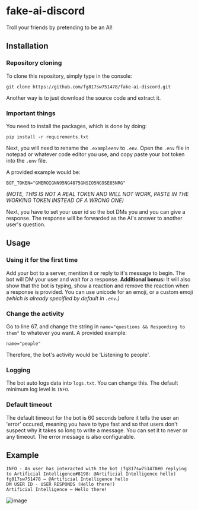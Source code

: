 # fake-ai-discord
Troll your friends by pretending to be an AI!

## Installation
### Repository cloning
To clone this repository, simply type in the console:
```
git clone https://github.com/fg817sw751478/fake-ai-discord.git
```
Another way is to just download the source code and extract it.
### Important things
You need to install the packages, which is done by doing:
```
pip install -r requirements.txt
```
Next, you will need to rename the `.exampleenv` to `.env`. Open the `.env` file in notepad or whatever code editor you use, and copy paste your bot token into the `.env` file.

A provided example would be:
```
BOT_TOKEN="GMEROIGNN95NG4875GNSIO5NG9SE85NRG"
```
*(NOTE, THIS IS NOT A REAL TOKEN AND WILL NOT WORK, PASTE IN THE WORKING TOKEN INSTEAD OF A WRONG ONE)*

Next, you have to set your user id so the bot DMs you and you can give a response. The response will be forwarded as the AI's answer to another user's question.
## Usage
### Using it for the first time
Add your bot to a server, mention it or reply to it's message to begin. The bot will DM your user and wait for a response.
**Additional bonus:** It will also show that the bot is typing, show a reaction and remove the reaction when a response is provided. You can use unicode for an emoji, or a custom emoji *(which is already specified by default in `.env`.)*
### 
### Change the activity
Go to line 67, and change the string in `name="questions && Responding to them"` to whatever you want. A provided example:
```
name="people"
```
Therefore, the bot's activity would be 'Listening to people'.
### Logging
The bot auto logs data into `logs.txt`. You can change this. The default minimum log level is `INFO`.
### Default timeout
The default timeout for the bot is 60 seconds before it tells the user an 'error' occured, meaning you have to type fast and so that users don't suspect why it takes so long to write a message. You can set it to never or any timeout. The error message is also configurable.
## Example
```
INFO - An user has interacted with the bot (fg817sw751478#0 replying to Artificial Intelligence#8198: @Artificial Intelligence hello)
fg817sw751478 — @Artificial Intelligence hello
DM USER ID - USER RESPONDS (Hello there!)
Artificial Intelligence — Hello there!
```
![image](https://github.com/fg817sw751478/fake-ai-discord/assets/147082067/0c09826a-997c-450f-9db8-4bcc02f72d62)
